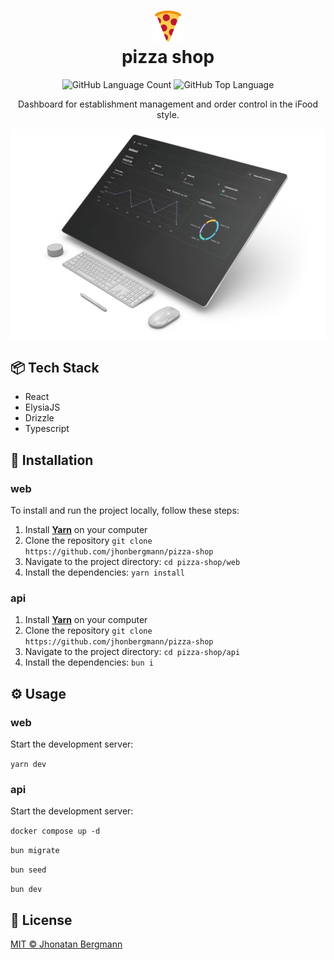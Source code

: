 <h1 align="center">
  <img src="doc/icon.png" width="50px" alt="icon" >
  <br>
  pizza shop
  <br>
</h1>

<p align="center">
  <img alt="GitHub Language Count" src="https://img.shields.io/github/languages/count/jhonbergmann/pizza-shop" />
  <img alt="GitHub Top Language" src="https://img.shields.io/github/languages/top/jhonbergmann/pizza-shop" />
</p>

<p align="center">Dashboard for establishment management and order control in the iFood style.</p>

<p align="center">
  <img src="doc/illustration.png" alt="illustration" >
</p>

## 📦 Tech Stack

- React
- ElysiaJS
- Drizzle
- Typescript

## 🔩 Installation

### web

To install and run the project locally, follow these steps:

1. Install [**Yarn**](https://yarnpkg.com/) on your computer
1. Clone the repository `git clone https://github.com/jhonbergmann/pizza-shop`
1. Navigate to the project directory: `cd pizza-shop/web`
1. Install the dependencies: `yarn install`

### api

1. Install [**Yarn**](https://yarnpkg.com/) on your computer
1. Clone the repository `git clone https://github.com/jhonbergmann/pizza-shop`
1. Navigate to the project directory: `cd pizza-shop/api`
1. Install the dependencies: `bun i`

## ⚙️ Usage

### web

Start the development server: 

`yarn dev`

### api

Start the development server: 

`docker compose up -d`

`bun migrate`

`bun seed`

`bun dev`

## 📝 License

[MIT © Jhonatan Bergmann](https://github.com/jhonbergmann/pizza-shop/web/blob/main/LICENSE)
